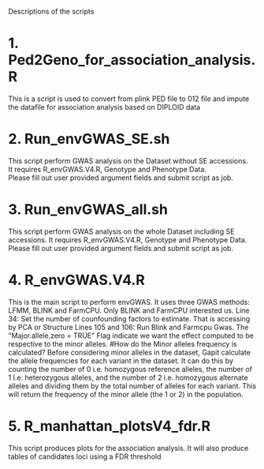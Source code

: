 Descriptions of the scripts

# 1.	Ped2Geno_for_association_analysis.R

This is a script is used to convert from plink PED file to 012 file and impute the datafile for association analysis based on DIPLOID data

# 2.	Run_envGWAS_SE.sh
This script perform GWAS analysis on the Dataset without SE accessions.  
It requires R_envGWAS.V4.R, Genotype and Phenotype Data.   
Please fill out user provided argument fields and submit script as job.


# 3.	Run_envGWAS_all.sh

This script perform GWAS analysis on the whole Dataset including SE accessions. 
It requires R_envGWAS.V4.R, Genotype and Phenotype Data.   
Please fill out user provided argument fields and submit script as job.

# 4.	R_envGWAS.V4.R
This is the main script to perform envGWAS. It uses three GWAS methods: LFMM, BLINK and FarmCPU. Only BLINK and FarmCPU interested us. 
Line 34: Set the number of counfounding factors to estimate. That is accessing by PCA or Structure
Lines 105 and 106: Run Blink and Farmcpu Gwas. The "Major.allele.zero = TRUE" Flag indicate we want the effect computed to be respective to the minor alleles.
#How do the Minor alleles frequency is calculated?
Before considering minor alleles in the dataset, Gapit calculate the allele frequencies for each variant in the dataset. It can do this by counting the number of 0 i.e. homozygous reference alleles, the number of 1 I.e.  heterozygous alleles, and the number of 2 i.e. homozygous alternate alleles and dividing them by the total number of alleles for each variant. This will return the frequency of the minor allele (the 1 or 2) in the population. 

# 5.	R_manhattan_plotsV4_fdr.R
This script produces plots for the association analysis. It will also produce tables of candidates loci using a FDR threshold



